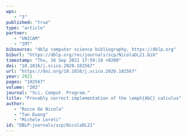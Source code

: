 ```yaml
---
wps: 
   - "3"
published: "true"
type: "article"
partner: 
   - "UNICAM"
   - "IMT"
bibsource: "dblp computer science bibliography, https://dblp.org"
biburl: "https://dblp.org/rec/journals/scp/NicolaDL21.bib"
timestamp: "Thu, 16 Sep 2021 17:59:10 +0200"
doi: "10.1016/j.scico.2020.102567"
url: "https://doi.org/10.1016/j.scico.2020.102567"
year: 2021
pages: "102567"
volume: "202"
journal: "Sci. Comput. Program."
title: "Provably correct implementation of the \emph{AbC} calculus"
author: 
   - "Rocco De Nicola"
   - "Tan Duong"
   - "Michele Loreti"
id: "DBLP:journals/scp/NicolaDL21"
---
```

